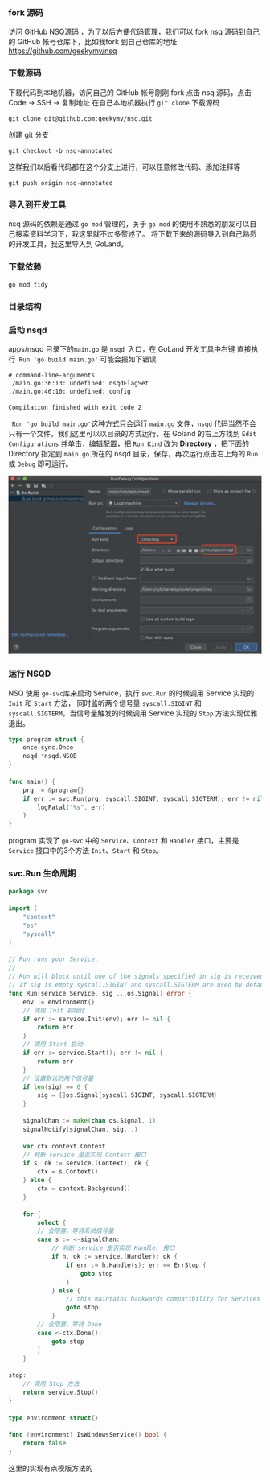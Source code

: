 ### fork 源码
访问 [GitHub NSQ源码](https://github.com/nsqio/nsq) ，为了以后方便代码管理，我们可以 fork nsq 源码到自己的 GitHub 帐号仓库下，比如我fork 到自己仓库的地址 https://github.com/geekymv/nsq

### 下载源码
下载代码到本地机器，访问自己的 GitHub 帐号刚刚 fork 点击 nsq 源码，点击 Code -> SSH -> 复制地址
在自己本地机器执行 `git clone` 下载源码
```shell
git clone git@github.com:geekymv/nsq.git
```

创建 git 分支
```shell
git checkout -b nsq-annotated
```
这样我们以后看代码都在这个分支上进行，可以任意修改代码、添加注释等
```shell
git push origin nsq-annotated
```

### 导入到开发工具
nsq 源码的依赖是通过 `go mod` 管理的，关于 `go mod` 的使用不熟悉的朋友可以自己搜索资料学习下，我这里就不过多赘述了。
将下载下来的源码导入到自己熟悉的开发工具，我这里导入到 GoLand。

### 下载依赖
```shell
go mod tidy
```

### 目录结构



### 启动 nsqd

apps/nsqd 目录下的`main.go` 是 `nsqd `入口，在 GoLand 开发工具中右键 直接执行` Run 'go build main.go'` 可能会报如下错误

```shell
# command-line-arguments
./main.go:36:13: undefined: nsqdFlagSet
./main.go:46:10: undefined: config

Compilation finished with exit code 2
```

` Run 'go build main.go'`这种方式只会运行 `main.go` 文件，`nsqd` 代码当然不会只有一个文件，我们这里可以以目录的方式运行，在 Goland 的右上方找到 `Edit Configurations` 并单击，编辑配置，把 `Run Kind` 改为 **Directory** ，把下面的 Directory 指定到 `main.go` 所在的 nsqd 目录，保存，再次运行点击右上角的 `Run` 或 `Debug` 即可运行。

![nsqd](nsq02/nsqd.png)


### 运行 NSQD
NSQ 使用 `go-svc`库来启动 Service，执行 `svc.Run` 的时候调用 Service 实现的 `Init` 和 `Start` 方法，
同时监听两个信号量 `syscall.SIGINT` 和 `syscall.SIGTERM`，当信号量触发的时候调用 Service 实现的 `Stop` 方法实现优雅退出。

```go
type program struct {
	once sync.Once
	nsqd *nsqd.NSQD
}

func main() {
	prg := &program{}
	if err := svc.Run(prg, syscall.SIGINT, syscall.SIGTERM); err != nil {
		logFatal("%s", err)
	}
}
```

program 实现了 `go-svc` 中的 `Service`、`Context` 和 `Handler` 接口，主要是 `Service` 接口中的3个方法 `Init`、`Start` 和 `Stop`。



### svc.Run 生命周期
```go
package svc

import (
	"context"
	"os"
	"syscall"
)

// Run runs your Service.
//
// Run will block until one of the signals specified in sig is received or a provided context is done.
// If sig is empty syscall.SIGINT and syscall.SIGTERM are used by default.
func Run(service Service, sig ...os.Signal) error {
	env := environment{}
	// 调用 Init 初始化
	if err := service.Init(env); err != nil {
		return err
	}
    // 调用 Start 启动
	if err := service.Start(); err != nil {
		return err
	}
    // 设置默认的两个信号量
	if len(sig) == 0 {
		sig = []os.Signal{syscall.SIGINT, syscall.SIGTERM}
	}

	signalChan := make(chan os.Signal, 1)
	signalNotify(signalChan, sig...)

	var ctx context.Context
	// 判断 service 是否实现 Context 接口
	if s, ok := service.(Context); ok {
		ctx = s.Context()
	} else {
		ctx = context.Background()
	}

	for {
		select {
		// 会阻塞，等待系统信号量
		case s := <-signalChan:
			// 判断 service 是否实现 Handler 接口
			if h, ok := service.(Handler); ok {
				if err := h.Handle(s); err == ErrStop {
					goto stop
				}
			} else {
				// this maintains backwards compatibility for Services that do not implement Handle()
				goto stop
			}
		// 会阻塞，等待 Done	
		case <-ctx.Done():
			goto stop
		}
	}

stop:
	// 调用 Stop 方法
	return service.Stop()
}

type environment struct{}

func (environment) IsWindowsService() bool {
	return false
}

```

这里的实现有点模版方法的